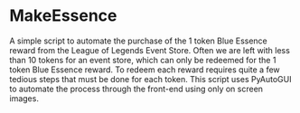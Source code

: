 # MakeEssence
A simple script to automate the purchase of the 1 token Blue Essence reward from the League of Legends Event Store. Often we are left with less than 10 tokens for an event store, which can only be redeemed for the 1 token Blue Essence reward. To redeem each reward requires quite a few tedious steps that must be done for each token. This script uses PyAutoGUI to automate the process through the front-end using only on screen images.

